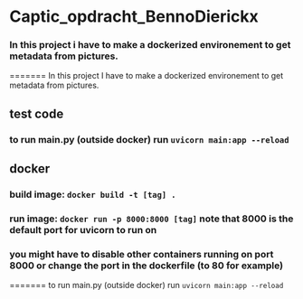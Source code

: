 # Captic_opdracht_BennoDierickx

### In this project i have to make a dockerized environement to get metadata from pictures.
=======
In this project I have to make a dockerized environement to get metadata from pictures.

## test code
### to run main.py (outside docker) run ```uvicorn main:app --reload```

## docker
### build image: ```docker build -t [tag] .```
### run image: ```docker run -p 8000:8000 [tag]``` note that 8000 is the default port for uvicorn to run on
### you might have to disable other containers running on port 8000 or change the port in the dockerfile (to 80 for example)
=======
to run main.py (outside docker) run ```uvicorn main:app --reload```

